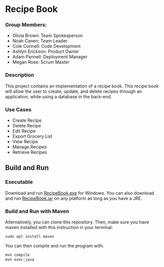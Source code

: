 # Recipe Book


### Group Members: 
- Olivia Brown: Team Spokesperson
- Noah Canen: Team Leader
- Cole Connell: Code Development 
- Ashlyn Erickson: Product Owner
- Adam Pannell: Deployment Manager
- Megan Rose: Scrum Master

### Description
This project contains an implementation of a recipe book. This recipe
book will allow the user to create, update, and delete recipes through an
application, while using a database in the back-end. 

### Use Cases
- Create Recipe
- Delete Recipe
- Edit Recipe
- Export Grocery List
- View Recipe
- Manage Recipes
- Retrieve Recipes

## Build and Run

### Executable

Download and run [RecipeBook.exe](Executables/RecipeBook.exe) for Windows. 
You can also download and run [RecipeBook.jar](Executables/RecipeBook.jar) on any 
platform as long as you have a JRE. 

### Build and Run with Maven

Alternatively, you can clone this repository. Then, make sure 
you have maven installed with this instruction in your terminal: 

```sudo apt install maven```

You can then compile and run the program with:

```bash
mvn compile
mvn exec:java
